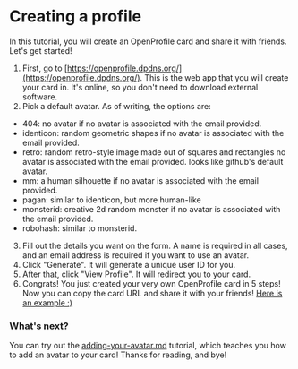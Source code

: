 # Creating a profile

In this tutorial, you will create an OpenProfile card and share it with friends. Let's get started!



1. First, go to [https://openprofile.dpdns.org/](https://openprofile.dpdns.org/). This is the web app that you will create your card in. It's online, so you don't need to download external software.
2. Pick a default avatar. As of writing, the options are:&#x20;

* 404: no avatar if no avatar is associated with the email provided.
* identicon: random geometric shapes if no avatar is associated with the email provided.
* retro: random retro-style image made out of squares and rectangles no avatar is associated with the email provided. looks like github's default avatar.
* mm: a human silhouette if no avatar is associated with the email provided.
* pagan: similar to identicon, but more human-like
* monsterid: creative 2d random monster if no avatar is associated with the email provided.
* robohash: similar to monsterid.

3. Fill out the details you want on the form. A name is required in all cases, and an email address is required if you want to use an avatar.
4. Click "Generate". It will generate a unique user ID for you.
5. After that, click "View Profile". It will redirect you to your card.
6. Congrats! You just created your very own OpenProfile card in 5 steps! Now you can copy the card URL and share it with your friends! [Here is an example :)](https://opr.k.vu/sctech)

### What's next?

You can try out the [adding-your-avatar.md](guides/adding-your-avatar.md "mention") tutorial, which teaches you how to add an avatar to your card! Thanks for reading, and bye!
